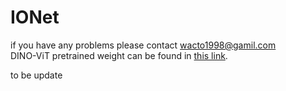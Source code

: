 # IONet
 
if you have any problems please contact wacto1998@gamil.com <br>
DINO-ViT pretrained weight can be found in [this link](https://github.com/lunit-io/benchmark-ssl-pathology/releases/tag/pretrained-weights).

to be update
